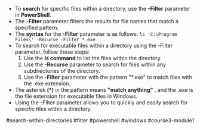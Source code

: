 -   To **search** for specific files within a directory, use the **-Filter** parameter in **PowerShell**.
-   The **-Filter** parameter filters the results for file names that match a specified pattern.
-   The **syntax** for the **-Filter** parameter is as follows:
	    `ls 'C:\Program Files\' -Recurse -Filter *.exe`
-  To search for executable files within a directory using the -Filter parameter, follow these steps:
    1.  Use the **ls command** to list the files within the directory.
    2.  Use the **-Recurse** parameter to search for files within any subdirectories of the directory.
    3.  Use the **-Filter** parameter with the pattern "*.exe" to match files with the .exe extension.
-  The asterisk **(*)** in the pattern means **"match anything"** , and the .exe is the file extension for executable files in Windows.
-   Using the -Filter parameter allows you to quickly and easily search for specific files within a directory.

#search-within-directories  #filter #powershell #windows #course3-module1 